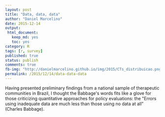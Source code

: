 ```yaml
---
layout: post
title: "Data, data, data"
author: "Daniel Marcelino"
date: 2015-12-14
output:
 html_document: 
   keep_md: yes
   toc: yes
category: R
tags: [r, survey]
published: true
status: publish
comments: true
fb-img: "http://danielmarcelino.github.io/img/2015/CTs_distribuicao.png"
permalink: /2015/12/14/data-data-data
---
```


Having presented preliminary findings from a national sample of therapeutic communities in Brazil, I thought the Babbage's words  fits like a glove for those criticizing quantitative approaches for policy evaluations: the "Errors using inadequate data are much less than those using no data at all” (Charles Babbage).